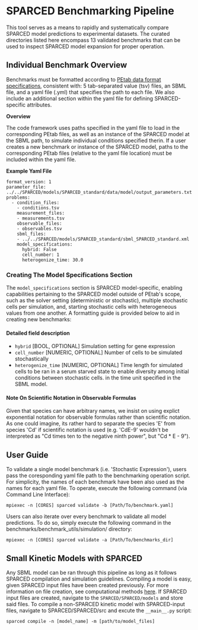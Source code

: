 # SPARCED Benchmarking Pipeline

This tool serves as a means to rapidly and systematically compare SPARCED model predictions to experimental datasets. The curated directories listed here encompass 13 validated benchmarks that can be used to  inspect SPARCED model expansion for proper operation.

## Individual Benchmark Overview

Benchmarks must be formatted according to [PEtab data format specifications](https://petab.readthedocs.io/en/latest/v1/documentation_data_format.html),  consistent with: 5 tab-separated value (tsv) files, an SBML file, and a yaml file (.yml) that specifies the path to each file.  We also include an additional section within the yaml file for defining SPARCED-specific attributes.

**Overview**

The code framework uses paths specified in the yaml file to load in the corresponding PEtab files, as well as an instance of the SPARCED model at the SBML path, to simulate  individual conditions specified therin. If a user creates a new benchmark or instance of the SPARCED model, paths to the corresponding PEtab files (relative to the yaml file location) must be included within the yaml file.

**Example Yaml File**

```
format_version: 1 
parameter_file: ../../SPARCED/models/SPARCED_standard/data/model/output_parameters.txt
problems: 
  - condition_files: 
    - conditions.tsv
    measurement_files:
    - measurements.tsv
    observable_files:
    - observables.tsv
    sbml_files:
    - ../../SPARCED/models/SPARCED_standard/sbml_SPARCED_standard.xml
    model_specifications:
      hybrid: False
      cell_number: 1
      heterogenize_time: 30.0
```

### Creating The Model Specifications Section

The `model_specifications` section is SPARCED model-specific, enabling capabilities pertaining to the SPARCED model outside of PEtab's scope, such as the solver setting (deterministic or stochastic), multiple stochastic cells per simulation, and, starting stochastic cells with heterogeneous values from one another. A formatting guide is provided below to aid in creating new benchmarks:

#### Detailed field description

* `hybrid` [BOOL, OPTIONAL]
  Simulation setting for gene expression
* `cell_number` [NUMERIC, OPTIONAL]
  Number of cells to be simulated stochastically
* `heterogenize_time` [NUMERIC, OPTIONAL]
  Time length for simulated cells to be ran in a serum starved state to enable diversity among initial conditions between stochastic cells. in the time unit specified in the SBML model.

#### Note On Scientific Notation in Observable Formulas

Given that species can have arbitrary names, we insist on using explict exponential notation for observable formulas rather than scientific notation. As one could imagine, its rather hard to separate the species 'E' from species 'Cd' if scientific notation is used (e.g. 'CdE-9' wouldn't be interpreted as "Cd times ten to the negative ninth power", but "Cd * E - 9").

## User Guide

To validate a single model benchmark (i.e. 'Stochastic Expression'), users pass the coresponding yaml file path to the benchmarking operation script. For simplicity, the names of each benchmark have been also used as the names for each yaml file. To operate, execute the following command (via Command Line Interface):

```
mpiexec -n [CORES] sparced validate -b [Path/To/benchmark.yaml]
```

Users can also iterate over every benchmark to validate all model predictions. To do so, simply execute the following command in the benchmarks/benchmark_utils/simulation/ directory:

```
mpiexec -n [CORES] sparced validate -a [Path/To/benchmarks_dir]
```

## Small Kinetic Models with SPARCED

Any SBML model can be ran through this pipeline as long as it follows SPARCED compilation and simulation guidelines. Compiling a model is easy, given SPARCED input files have been created previously. For more information on file creation, see computational methods [here](https://www.nature.com/articles/s41467-022-31138-1). If SPARCED input files are created, navigate to the `SPARCED/SPARCED/models` and store said files. To compile a non-SPARCED kinetic model with SPARCED-input files, navigate to SPARCED/SPARCED/src and excute the `__main__.py` script:

```
sparced compile -n [model_name] -m [path/to/model_files]

```
